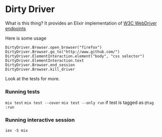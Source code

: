# Dirty Driver

What is this thing? It provides an Elixir implementation of [W3C WebDriver endpoints](https://w3c.github.io/webdriver/)

Here is some usage

    DirtyDriver.Browser.open_browser("firefox")
    DirtyDriver.Browser.go_to("http://www.github.com/")
    DirtyDriver.ElementInteraction.element("body", "css selector")
    DirtyDriver.ElementInteraction.text
    DirtyDriver.Browser.end_session
    DirtyDriver.Browser.kill_driver

Look at the tests for more.

### Running tests

`mix test`
`mix test --cover`
`mix test --only run` if test is tagged as `@tag :run`

### Running interactive session

`iex -S mix`
